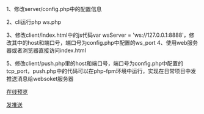 

1、修改server/config.php中的配置信息

2、cli运行php ws.php

3、修改client/index.html中的js代码var wsServer = 'ws://127.0.0.1:8888'，修改其中的host和端口号，端口号为config.php中配置的ws_port
4、使用web服务器或者浏览器直接访问index.html

5、修改client/push.php里的host和端口号，端口号为config.php中配置的tcp_port，push.php中的代码可以在php-fpm环境中运行，实现在日常项目中发推送消息给websoket服务器



<a href="http://im.sh-jinger.com/">在线预览</a>

<a href="http://im.sh-jinger.com/push.php">发推送</a>
